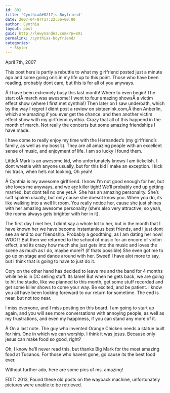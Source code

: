 ```yaml
---
id: 801
title: 'Cynthia&#8217;s Boyfriend'
date: 2007-04-07T17:22:56+00:00
author: Cynthia
layout: post
guid: http://lewynandez.com/?p=801
permalink: /cynthias-boyfriend/
categories:
  - Skyler
---
```

<div>
  April 7th, 2007
</div>

<div>
  <p>
    This post here is partly a rebuttle to what my girlfriend posted just a minute ago and some going on’s in my life up to this point. Those who have been reading, probably dont care, but this is for all of you anyways.
  </p>
  
  <p>
    Â I have been extremely busy this last month! Where to even begin! The start ofÂ march was awesome! I went to four amazing showsÂ a victim effect show (where I first met cynthia!) Then later on I saw underoath, which by the way I regret I didnt post a review on sixteenink.com,Â then Anberlin, which are amazing if you ever get the chance. and then another victim effect show with my girlfriend cynthia. Crazy that all of this happend in the month of march. Not really the concerts but some amazing friendships I have made.
  </p>
  
  <p>
    I have come to really enjoy my time with the Hernandez’s (my girlfriend’s family, as well as my boss’s). They are all amazing people with an excellent sense of music, and enjoyment of life. I am so lucky I found them.
  </p>
  
  <p>
    LittleÂ Mark is an awesome kid, who unfortunately knows I am tickelish. I dont wrestle with anyone usually, but for this kid I make an exception. I kick his trash, when he’s not looking, Oh yeah!
  </p>
  
  <p>
    Â Cynthia is my awesome girlfriend. I know I’m not good enough for her, but she loves me anyways, and we are killer tight! We’ll probably end up getting married, but dont tell no one yet.Â  She has an amazing personality. She’s soft spoken usually, but only cause she doesnt know you. When you do, its like walking into a well lit room. You really notice her, cause she just shines with her amazing awesome personality (she’s also very attractive, so yeah, the rooms always gets brighter with her in it).
  </p>
  
  <p>
    The first day I met her, I didnt say a whole lot to her, but in the month that I have known her we have become instantanious best friends, and I just dont see an end to our friendship. Probably a goodthing, as I am dating her now! WOOT! But then we returned to the school of music for an encore of victim effect, and its crazy how much she just gets into the music and loves the scene as much as I do, maybe more?! (if thats possible) She even got me to go up on stage and dance around with her. Sweet! I have alot more to say, but I think that is going to have to just do it.
  </p>
  
  <p>
    Cory on the other hand has decided to leave me and the band for 4 months while he is in DC selling stuff. Its lame! But when he gets back, we are going to hit the studio, like we planned to this month, get some stuff recorded and get some killer shows to come your way. Be excited, and be patient. I know you all have been looking foreward to our return for sometime. The end is near, but not too near.
  </p>
  
  <p>
    I miss everyone, and I miss posting on this board. I am going to start up again, and you will see more conversations with annoying people, as well as my frustrations, and even my happiness, if you can stand any more of it.
  </p>
  
  <p>
    Â On a last note. The guy who invented Orange Chicken needs a statue built for him. One in which we can worship. I think it was jesus. Because only jesus can make food so good, right?
  </p>
  
  <p>
    Oh, I know he’ll never read this, but thanks Big Mark for the most amazing food at Tucanos. For those who havent gone, go cause its the best food ever.
  </p>
  
  <p>
    Without further ado, here are some pics of ms. amazing!
  </p>
  
  <p>
    EDIT: 2013, Found these old posts on the wayback machine, unfortunately pictures were unable to be retrieved.
  </p>
</div>